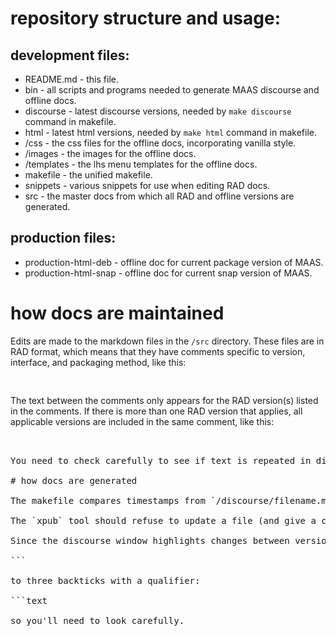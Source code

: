 # repository structure and usage:

## development files:

* README.md   - this file.
* bin         - all scripts and programs needed to generate MAAS discourse and offline docs.
* discourse   - latest discourse versions, needed by `make discourse` command in makefile.
* html        - latest html versions, needed by `make html` command in makefile.
*  /css       - the css files for the offline docs, incorporating vanilla style.
*  /images    - the images for the offline docs.
*  /templates - the lhs menu templates for the offline docs.
* makefile    - the unified makefile.
* snippets    - various snippets for use when editing RAD docs.
* src 	      - the master docs from which all RAD and offline versions are generated.

## production files:

* production-html-deb  - offline doc for current package version of MAAS.
* production-html-snap - offline doc for current snap version of MAAS.

# how docs are maintained

Edits are made to the markdown files in the `/src` directory.  These files are in RAD format, which means that they have comments specific to version, interface, and packaging method, like this:

<pre>
<!-- snap-2-9-cli
   some text in between comments
 snap-2-9-cli -->
</pre>

The text between the comments only appears for the RAD version(s) listed in the comments.  If there is more than one RAD version that applies, all applicable versions are included in the same comment, like this:

<pre>
<!-- snap-2-9-cli snap-3-0-cli
   some text in between comments
 snap-2-9-cli snap-3-0-cli -->

You need to check carefully to see if text is repeated in different comments.  Sometimes this is necessary because it's hard to make a contiguous paragraph work well with different comments, due to the spacing and kerning issues.  Hence you may have to change the same text in more than one place.  My plan for the next RAD update should completely eliminate this problem, but I haven't gotten there yet.

# how docs are generated

The makefile compares timestamps from `/discourse/filename.md` and `/src/filename.md`, in the usual way.  Note that the timestamps in `/discourse/...` are taken from the article in discourse to ensure there are no issues with overwriting local changes to the files on discourse (via the discourse editing window).

The `xpub` tool should refuse to update a file (and give a command line warning) when the timestamp of a discourse file is later than the timestamp of the source markdown.  This can lead to situations where make won't run right, which is intentional.  When this happens, you have to either go to discourse and manually view the changes (which is usually easier), or pull down a separate copy of the discourse file with `xpub` and do a `diff` to find the changes.

Since the discourse window highlights changes between versions, the most efficient way is to use the relative timestamps to identify the last version of a source markdown you pushed, and then compare that to the online changes made in the next version.  They may be as subtle as changing a source-block from just three backticks:

```

to three backticks with a qualifier:

```text

so you'll need to look carefully.  

